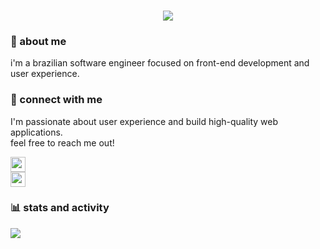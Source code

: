 <h3 align="center">
<a href="https://git.io/typing-svg" align="center">
    <img src="https://readme-typing-svg.demolab.com?font=Fira+Code&duration=3000&pause=2000&color=FFFFFF&center=true&vCenter=true&random=false&width=600&lines=lott" align="center"/>
</a>
<h3/>

<h3>👋 about me</h3>
<p>i'm a brazilian software engineer focused on front-end development and user experience.</p>

<h3>🔗 connect with me</h3>

<p>
    I'm passionate about user experience and build high-quality web applications.
<br/>
   feel free to reach me out!
</p>

<a href="https://www.linkedin.com/in/lott-marcos/">
  <img  src="https://img.shields.io/badge/LinkedIn-0077B5?style=for-the-badge&logo=linkedin&logoColor=white" alt="" height="24px"/>
</a>
<br/>
<a href="https://medium.com/@lott.marcos">
    <img  src="https://img.shields.io/badge/Medium-000000?style=for-the-badge&logo=medium&logoColor=white" alt="" height="24px"/>
</a>

<h3>📊 stats and activity</h3>
<a href="https://wakatime.com/@lottmarcos">
  <img src="https://github-readme-stats-marcos-lotts-projects.vercel.app/api/wakatime?username=lottmarcos&&theme=dracula&hide_border=true&count_private=true&layout=compact"/>
</a>
